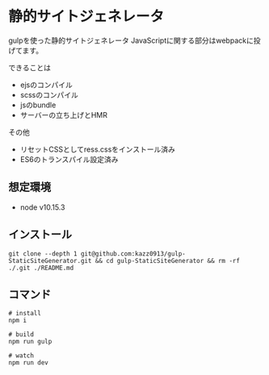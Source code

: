 # 静的サイトジェネレータ

gulpを使った静的サイトジェネレータ
JavaScriptに関する部分はwebpackに投げてます。

できることは
- ejsのコンパイル
- scssのコンパイル
- jsのbundle
- サーバーの立ち上げとHMR

その他
- リセットCSSとしてress.cssをインストール済み
- ES6のトランスパイル設定済み

## 想定環境
- node v10.15.3

## インストール
```shell
git clone --depth 1 git@github.com:kazz0913/gulp-StaticSiteGenerator.git && cd gulp-StaticSiteGenerator && rm -rf ./.git ./README.md
```

## コマンド
```
# install
npm i

# build
npm run gulp

# watch
npm run dev
```
